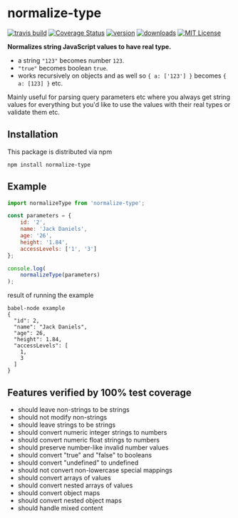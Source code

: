 # normalize-type
[![travis build](https://img.shields.io/travis/kallaspriit/normalize-type.svg?style=flat-square)](https://travis-ci.org/kallaspriit/normalize-type)
[![Coverage Status](https://coveralls.io/repos/github/kallaspriit/normalize-type/badge.svg?branch=master)](https://coveralls.io/github/kallaspriit/normalize-type?branch=master)
[![version](https://img.shields.io/npm/v/normalize-type.svg?style=flat-square)](http://npm.im/normalize-type)
[![downloads](https://img.shields.io/npm/dm/normalize-type.svg?style=flat-square)](http://npm-stat.com/charts.html?package=normalize-type&from=2015-08-01)
[![MIT License](https://img.shields.io/npm/l/normalize-type.svg?style=flat-square)](http://opensource.org/licenses/MIT)

**Normalizes string JavaScript values to have real type.**
- a string `"123"` becomes number `123`.
- `"true"` becomes boolean `true`.
- works recursively on objects and as well so `{ a: ['123'] }` becomes `{ a: [123] }` etc.

Mainly useful for parsing query parameters etc where you always get string values for everything but you'd like to use
the values with their real types or validate them etc.

## Installation

This package is distributed via npm

```
npm install normalize-type
```

## Example

```javascript
import normalizeType from 'normalize-type';

const parameters = {
	id: '2',
	name: 'Jack Daniels',
	age: '26',
	height: '1.84',
	accessLevels: ['1', '3']
};

console.log(
	normalizeType(parameters)
);
```
result of running the example
```
babel-node example
{
  "id": 2,
  "name": "Jack Daniels",
  "age": 26,
  "height": 1.84,
  "accessLevels": [
    1,
    3
  ]
}
```

## Features verified by 100% test coverage
- should leave non-strings to be strings
- should not modify non-strings
- should leave strings to be strings
- should convert numeric integer strings to numbers
- should convert numeric float strings to numbers
- should preserve number-like invalid number values
- should convert "true" and "false" to booleans
- should convert "undefined" to undefined
- should not convert non-lowercase special mappings
- should convert arrays of values
- should convert nested arrays of values
- should convert object maps
- should convert nested object maps
- should handle mixed content